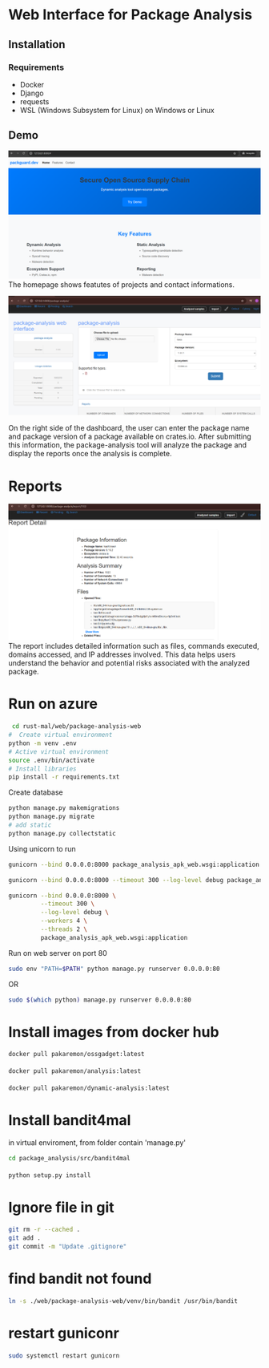 # Web Interface for Package Analysis

## Installation

### Requirements
- Docker
- Django
- requests
- WSL (Windows Subsystem for Linux) on Windows or Linux


## Demo
![home page](images/homepage.png)
The homepage shows featutes of projects and contact informations.

![Dashboard Screenshot](images/dashboard.png)

On the right side of the dashboard, the user can enter the package name and package version of a package available on crates.io. After submitting this information, the package-analysis tool will analyze the package and display the reports once the analysis is complete.



# Reports

![Report Detail](images/report.png)
The report includes detailed information such as files, commands executed, domains accessed, and IP addresses involved. This data helps users understand the behavior and potential risks associated with the analyzed package.

# Run on azure
```bash
 cd rust-mal/web/package-analysis-web
#  Create virtual environment
python -m venv .env
# Active virtual environment
source .env/bin/activate
# Install libraries
pip install -r requirements.txt
```
Create database

```bash
python manage.py makemigrations
python manage.py migrate
# add static
python manage.py collectstatic
```

Using unicorn to run
```bash
gunicorn --bind 0.0.0.0:8000 package_analysis_apk_web.wsgi:application
```
```bash
gunicorn --bind 0.0.0.0:8000 --timeout 300 --log-level debug package_analysis_apk_web.wsgi:application
```

```bash
gunicorn --bind 0.0.0.0:8000 \
         --timeout 300 \
         --log-level debug \
         --workers 4 \
         --threads 2 \
         package_analysis_apk_web.wsgi:application


```

Run on web server on port 80

```bash
sudo env "PATH=$PATH" python manage.py runserver 0.0.0.0:80
```
OR
```bash
sudo $(which python) manage.py runserver 0.0.0.0:80
```


# Install images from docker hub
```bash
docker pull pakaremon/ossgadget:latest

docker pull pakaremon/analysis:latest

docker pull pakaremon/dynamic-analysis:latest
```

# Install bandit4mal

in virtual enviroment, from folder contain 'manage.py'
```bash
cd package_analysis/src/bandit4mal

python setup.py install

```


# Ignore file in git

```bash
git rm -r --cached .
git add .
git commit -m "Update .gitignore"
```

# find bandit not found

```bash
ln -s ./web/package-analysis-web/venv/bin/bandit /usr/bin/bandit
```

# restart guniconr
```bash
sudo systemctl restart gunicorn
```
